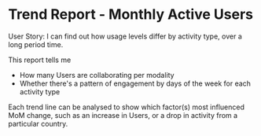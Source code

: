 # Trend Report - Monthly Active Users

User Story: I can find out how usage levels differ by activity type, over a long period time. 

This report tells me

- How many Users are collaborating per modality
- Whether there's a pattern of engagement by days of the week for each activity type

Each trend line can be analysed to show which factor(s) most influenced MoM change, such as an increase in Users, or a drop in activity from a particular country.
